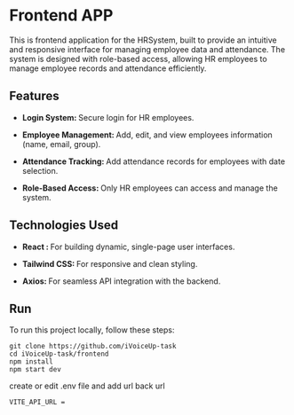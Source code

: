 # Frontend APP

This is frontend application for the HRSystem, built to provide an intuitive and responsive interface for managing employee data and attendance. The system is designed with role-based access, allowing HR employees to manage employee records and attendance efficiently.

## Features
- <p align="left"><strong> Login System:  </strong> Secure login for HR employees.</p>
- <p align="left"><strong> Employee Management: </strong> Add, edit, and view employees information (name, email, group).</p>
- <p align="left"><strong> Attendance Tracking: </strong> Add attendance records for employees with date selection.</p>
- <p align="left"><strong> Role-Based Access: </strong>Only HR employees can access and manage the system.</p>

## Technologies Used
- <p align="left"><strong> React : </strong> For building dynamic, single-page user interfaces.</p>
- <p align="left"><strong> Tailwind CSS: </strong> For responsive and clean styling.</p>
- <p align="left"><strong> Axios: </strong> For seamless API integration with the backend.</p>


## Run
  To run this project locally, follow these steps:
  
    git clone https://github.com/iVoiceUp-task
    cd iVoiceUp-task/frontend
    npm install
    npm start dev

  create or edit .env file and add url back url
  
    VITE_API_URL = 
